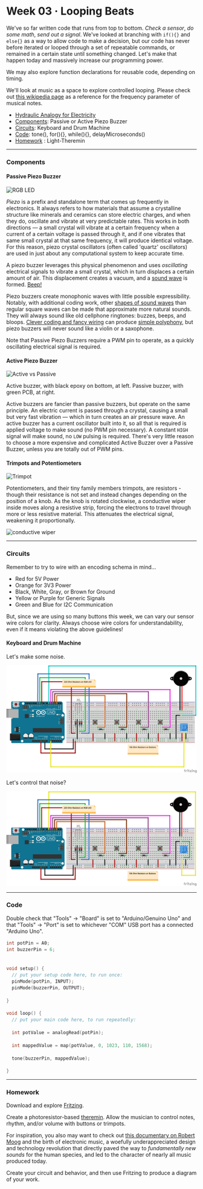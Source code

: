 # Week 03 · Looping Beats

We've so far written code that runs from top to bottom. *Check a sensor*, *do some math*, *send out a signal*. We've looked at branching with `if(){}` and `else{}` as a way to allow code to make a decision, but our code has never before iterated or looped through a set of repeatable commands, or remained in a certain state until something changed. Let's make that happen today and massively increase our programming power.

We may also explore function declarations for reusable code, depending on timing.

We'll look at music as a space to explore controlled looping. Please check out [this wikipedia page](https://en.wikipedia.org/wiki/Piano_key_frequencies) as a reference for the frequency parameter of musical notes.

- [Hydraulic Analogy for Electricity](https://learn.sparkfun.com/tutorials/voltage-current-resistance-and-ohms-law/current)
- [Components](#components): Passive or Active Piezo Buzzer
- [Circuits](#circuits): Keyboard and Drum Machine
- [Code](#code): tone(), for(){}, while(){}, delayMicroseconds()
- [Homework](#homework) : Light-Theremin

-----

### Components

#### Passive Piezo Buzzer

![RGB LED](https://cdn-shop.adafruit.com/970x728/1536-06.jpg)

*Piezo* is a prefix and standalone term that comes up frequently in electronics. It always refers to how materials that assume a crystalline structure like minerals and ceramics can store electric charges, and when they do, oscillate and vibrate at very predictable rates. This works in both directions — a small crystal will vibrate at a certain frequency when a current of a certain voltage is passed through it, and if one vibrates that same small crystal at that same frequency, it will produce identical voltage. For this reason, piezo crystal oscillators (often called 'quartz' oscillators) are used in just about any computational system to keep accurate time.

A piezo buzzer leverages this physical phenomenon and uses *oscillating* electrical signals to vibrate a small crystal, which in turn displaces a certain amount of air. This displacement creates a vacuum, and a [sound wave](https://en.wikipedia.org/wiki/Sound#Sound_wave_properties_and_characteristics) is formed. [Beep!](https://www.youtube.com/watch?v=AhrtsxbZvok) 

Piezo buzzers create monophonic waves with little possible expressibility. Notably, with additional coding work, other [shapes of sound waves](https://en.wikipedia.org/wiki/Square_wave) than regular square waves can be made that approximate more natural sounds. They will always sound like old cellphone ringtones: buzzes, beeps, and bloops. [Clever coding and fancy wiring](http://www.opencircuits.com/Microcontroller_polyphony) can produce [simple polyphony](https://en.wikipedia.org/wiki/Polyphony), but piezo buzzers will never sound like a violin or a saxophone. 

Note that Passive Piezo Buzzers require a PWM pin to operate, as a quickly oscillating electrical signal is required.


#### Active Piezo Buzzer

![Active vs Passive](https://www.sunfounder.com/media/wysiwyg/swatches/sensor_kit_v2_0_for_arduino/22_buzzer_module/20150902162620.png)

Active buzzer, with black epoxy on bottom, at left. Passive buzzer, with green PCB, at right. 

Active buzzers are fancier than passive buzzers, but operate on the same principle. An electric current is passed through a crystal, causing a small but very fast vibration — which in turn creates an air pressure wave. An active buzzer has a current oscillator built into it, so all that is required is applied voltage to make sound (no PWM pin necessary). A constant `HIGH` signal will make sound, no `LOW` pulsing is required. There's very little reason to choose a more expensive and complicated Active Buzzer over a Passive Buzzer, unless you are totally out of PWM pins.


#### Trimpots and Potentiometers

![Trimpot](https://cdn.sparkfun.com//assets/parts/3/8/2/3/09806-01.jpg)

Potentiometers, and their tiny family members trimpots, are resistors - though their resistance is not set and instead changes depending on the position of a knob. As the knob is rotated clockwise, a conductive wiper inside moves along a resistive strip, forcing the electrons to travel through more or less resistive material. This attenuates the electrical signal, weakening it proportionally.

![conductive wiper](https://i.stack.imgur.com/XXQEm.gif)

----- 

### Circuits

Remember to try to wire with an encoding schema in mind...

- Red for 5V Power
- Orange for 3V3 Power
- Black, White, Gray, or Brown for Ground
- Yellow or Purple for Generic Signals
- Green and Blue for I2C Communication

But, since we are using so many buttons this week, we can vary our sensor wire colors for clarity. Always choose wire colors for understandability, even if it means violating the above guidelines! 

#### Keyboard and Drum Machine

Let's make some noise.

![keyboard and drum machine](keyboard.png)

Let's control that noise?

![keyboard and drum machine](keyboard_volume.png)

-----

### Code

Double check that "Tools" -> "Board" is set to "Arduino/Genuino Uno" and that "Tools" -> "Port" is set to whichever "COM" USB port has a connected "Arduino Uno".

```c
int potPin = A0;
int buzzerPin = 6;


void setup() {
  // put your setup code here, to run once:
  pinMode(potPin, INPUT);
  pinMode(buzzerPin, OUTPUT);
  
}

void loop() {
  // put your main code here, to run repeatedly:

  int potValue = analogRead(potPin);

  int mappedValue = map(potValue, 0, 1023, 110, 1568);
  
  tone(buzzerPin, mappedValue);

}
```

-----

### Homework

Download and explore [Fritzing](http://fritzing.org).

Create a photoresistor-based [theremin](https://en.wikipedia.org/wiki/Theremin). Allow the musician to control notes, rhythm, and/or volume with buttons or trimpots.

For inspiration, you also may want to check out [this documentary on Robert Moog](https://www.youtube.com/watch?v=XRg8R-00mjs) and the birth of electronic music, a woefully underappreciated design and technology revolution that directly paved the way to *fundamentally new sounds* for the human species, and led to the character of nearly all music produced today.

Create your circuit and behavior, and then use Fritzing to produce a diagram of your work.
